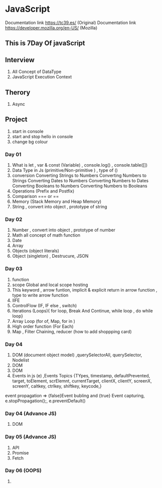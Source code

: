 # JavaScript

Documentation link https://tc39.es/ (Original)
Documentation link https://developer.mozilla.org/en-US/ (Mozilla)

## This is 7Day Of javaScript

## Interview

1. All Concept of DataType
2. JavaScript Execution Context

## Therory

1. Async

## Project

1. start in console
2. start and stop hello in console
3. change bg colour

### Day 01

1. What is let , var & const (Variable) , console.log() , console.table([])
2. Data Type in Js (primitive/Non-primitive ) , type of ()
3. conversion
   Converting Strings to Numbers
   Converting Numbers to Strings
   Converting Dates to Numbers
   Converting Numbers to Dates
   Converting Booleans to Numbers
   Converting Numbers to Booleans
4. Operations (Prefix and Postfix)
5. Comparison === or ==
6. Memory (Stack Memory and Heap Memory)
7. String , convert into object , prototype of string

### Day 02

1.  Number , convert into object , prototype of number
2.  Math all concept of math function
3.  Date
4.  Array
5.  Objects (object literals)
6.  Object (singleton) , Destrucure, JSON

### Day 03

1. function
2. scope Global and local scope hosting
3. This keyword , arrow funtion, implicit & explicit return in arrow function , type to write arrow function
4. IIFE
5. ControlFlow (IF, IF else , switch)
6. Iterations (Loops){ for loop, Break And Continue, while loop , do while loop}
7. Array Loop (for of, Map, for in )
8. High order function (For Each)
9. Map , Filter Chaining, reducer (how to add shoppping card)

### Day 04

1. DOM (document object model) ,querySelectorAll, querySelector, Nodelist
2. DOM
3. DOM
4. Events in js (e) ,Events Topics
   {TYpes, timestamp, defaultPrevented,
   target, toElement, scrElemnt, currentTarget,
   clientX, clientY, screenX, screenY,
   caltkey, ctrlkey, shiftkey, keycode,}

event propagation => {false}Event bubling and {true} Event capturing, e.stopPropagation();, e.preventDefault()

### Day 04 (Advance JS)

1. DOM

### Day 05 (Advance JS)

1. API
2. Promise
3. Fetch

### Day 06 (OOPS)

1.
